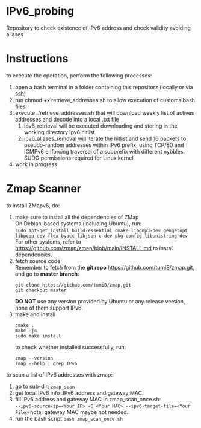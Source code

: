 # IPv6_probing
Repository to check existence of IPv6 address and check validity avoiding aliases

# Instructions
to execute the operation, perform the following processes:
1. open a bash terminal in a folder containing this repositorz (locally or via ssh)
2. run chmod +x retrieve_addresses.sh to allow execution of customs bash files
3. execute ./retrieve_addresses.sh that will download weekly list of actives addresses and decode into a local .txt file
    1. ipv6_retrieval will be executed downloading and storing in the working directory ipv6 hitlist
    2. ipv6_aliases_removal will iterate the hitlist and send 16 packets to pseudo-random addresses within IPv6 prefix, using TCP/80 and ICMPv6 enforcing traversal of a subprefix with different nybbles. SUDO permissions required for Linux kernel
4. work in progress

# Zmap Scanner
to install ZMapv6, do:
1. make sure to install all the dependencies of ZMap  
   On Debian-based systems (including Ubuntu), run:  
   ```sudo apt-get install build-essential cmake libgmp3-dev gengetopt libpcap-dev flex byacc libjson-c-dev pkg-config libunistring-dev```
   For other systems, refer to <https://github.com/zmap/zmap/blob/main/INSTALL.md> to install dependencies.  
2. fetch source code  
   Remember to fetch from the **git repo** <https://github.com/tumi8/zmap.git>, and go to **master branch**:  
   ```
   git clone https://github.com/tumi8/zmap.git
   git checkout master
   ```
   **DO NOT** use any version provided by Ubuntu or any release version, none of them support IPv6.  
3. make and install  
   ```
   cmake .
   make -j4
   sudo make install
   ```
   to check whether installed successfully, run:  
   ```
   zmap --version
   zmap --help | grep IPv6
   ```
to scan a list of IPv6 addresses with zmap:  
1. go to sub-dir: ```zmap_scan```
2. get local IPv6 info :IPv6 address and gateway MAC.
3. fill IPv6 address and gateway MAC in zmap_scan_once.sh:  
   ```--ipv6-source-ip=<Your IP> -G <Your MAC> --ipv6-target-file=<Your File>```
   note: gateway MAC maybe not needed.  
4. run the bash script
   ```bash zmap_scan_once.sh```
